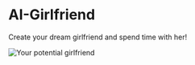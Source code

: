 # AI-Girlfriend
Create your dream girlfriend and spend time with her!

![Your potential girlfriend](https://miro.medium.com/v2/resize:fit:1400/1*zF69RXdcSrGroGhrsPAZTQ.jpeg)
